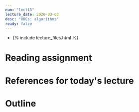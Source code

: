 ```yaml
---
num: "lect15"
lecture_date: 2020-03-03
desc: "ODEs: algorithms"
ready: false
---
```


* {% include lecture_files.html %}

# Reading assignment


# References for today's lecture


# Outline

